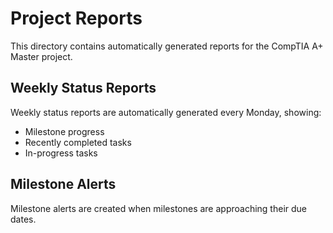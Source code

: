 # Project Reports

This directory contains automatically generated reports for the CompTIA A+ Master project.

## Weekly Status Reports

Weekly status reports are automatically generated every Monday, showing:

- Milestone progress
- Recently completed tasks
- In-progress tasks

## Milestone Alerts

Milestone alerts are created when milestones are approaching their due dates.